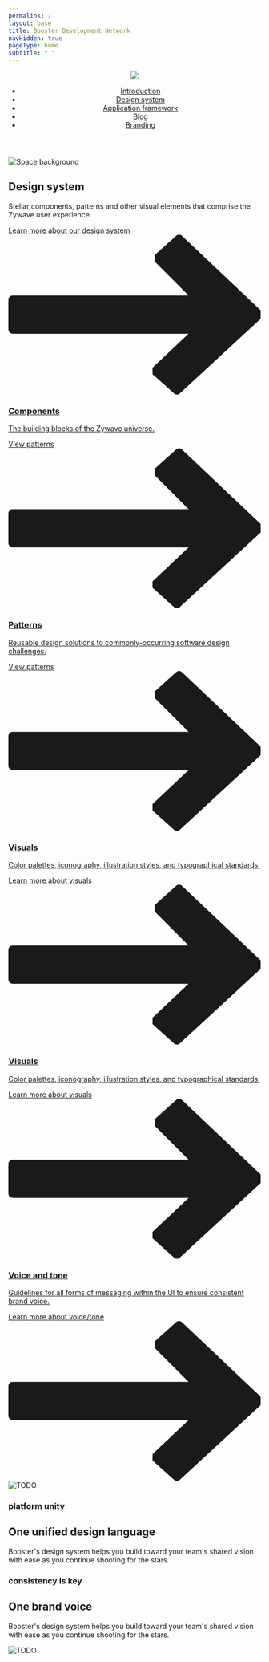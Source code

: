 ```yaml
---
permalink: /
layout: base
title: Booster Development Network
navHidden: true
pageType: home
subtitle: " "
---
```


<link rel="stylesheet" href="/css/pages/home.css">
<main>
    <header class="home-nav">
        <div class="home-nav-content">
            <div class="logo"><img src="/images/home/zywave-logo.svg" /></div>
            <nav>
                <ul>
                    <li><a href="{{ '/introduction/index/' | url }}">Introduction</a></li>
                    <li><a href="{{ '/design-system/about/' | url }}">Design system</a></li>
                    <li><a href="{{ '/application-framework/about/' | url }}">Application framework</a></li>
                    <li><a href="{{ '/blog/' | url }}">Blog</a></li>
                    <li><a target="_blank" href="https://thenewz.zywave.com/wp-content/uploads/2020/08/Zywave-Brand-Guide.pdf">Branding</a></li>
                </ul>
            </nav>
        </div>
    </header>
    <div class="home-introduction">
        <!-- <h1>Boldly build what no team has built before.</h1> -->
        <img class="home-introduction-img" src="{{  '/images/home/space-background.svg' }}" alt="Space background">
    </div>
    <div class="home-categories">
        <section class="home-categories-width">
            <div class="home-category-text">
                <h2>Design system</h2>
                <p>Stellar components, patterns and other visual elements that comprise the Zywave user experience.</p>
                <a class="cta" href="{{ '/design-system/about/' | url }}">
                    <span>Learn more about our design system</span>
                    <svg xmlns="http://www.w3.org/2000/svg" viewBox="0 0 11.9 7.535">
                        <g transform="translate(11.9) rotate(90)">
                            <path fill="currentColor" d="M3.968,0h-.4L.068,3.7a.2.2,0,0,0,0,.3l.9,1h.3l1.6-1.6v8.3a.2.2,0,0,0,.2.2h1.4a.2.2,0,0,0,.2-.2V3.4l1.6,1.7h.3l.9-1a.2.2,0,0,0,0-.3Z" />
                        </g>
                    </svg>
                </a>
            </div>
            <div class="home-categories-tile-grid">
                <a class="home-category-tile" href="#">
                    <div class="home-category-tile-border"></div>
                    <div>
                        <h3>Components</h3>
                        <p>The building blocks of the Zywave universe.</p>
                    </div>
                    <div class="cta">
                        <span>View patterns</span>
                        <svg xmlns="http://www.w3.org/2000/svg" viewBox="0 0 11.9 7.535">
                            <g transform="translate(11.9) rotate(90)">
                                <path fill="currentColor" d="M3.968,0h-.4L.068,3.7a.2.2,0,0,0,0,.3l.9,1h.3l1.6-1.6v8.3a.2.2,0,0,0,.2.2h1.4a.2.2,0,0,0,.2-.2V3.4l1.6,1.7h.3l.9-1a.2.2,0,0,0,0-.3Z" />
                            </g>
                        </svg>
                    </div>
                </a>
                <a class="home-category-tile" href="#">
                    <div class="home-category-tile-border"></div>
                    <div>
                        <h3>Patterns</h3>
                        <p>Reusable design solutions to commonly-occurring software design challenges.</p>
                    </div>
                    <div class="cta">
                        <span>View patterns</span>
                        <svg xmlns="http://www.w3.org/2000/svg" viewBox="0 0 11.9 7.535">
                            <g transform="translate(11.9) rotate(90)">
                                <path fill="currentColor" d="M3.968,0h-.4L.068,3.7a.2.2,0,0,0,0,.3l.9,1h.3l1.6-1.6v8.3a.2.2,0,0,0,.2.2h1.4a.2.2,0,0,0,.2-.2V3.4l1.6,1.7h.3l.9-1a.2.2,0,0,0,0-.3Z" />
                            </g>
                        </svg>
                    </div>
                </a>
                <a class="home-category-tile" href="#">
                    <div class="home-category-tile-border"></div>
                    <div>
                        <h3>Visuals</h3>
                        <p>Color palettes, iconography, illustration styles, and typographical standards.</p>
                    </div>
                    <div class="cta">
                        <span>Learn more about visuals</span>
                        <svg xmlns="http://www.w3.org/2000/svg" viewBox="0 0 11.9 7.535">
                            <g transform="translate(11.9) rotate(90)">
                                <path fill="currentColor" d="M3.968,0h-.4L.068,3.7a.2.2,0,0,0,0,.3l.9,1h.3l1.6-1.6v8.3a.2.2,0,0,0,.2.2h1.4a.2.2,0,0,0,.2-.2V3.4l1.6,1.7h.3l.9-1a.2.2,0,0,0,0-.3Z" />
                            </g>
                        </svg>
                    </div>
                </a>
                <a class="home-category-tile" href="#">
                    <div class="home-category-tile-border"></div>
                    <div>
                        <h3>Visuals</h3>
                        <p>Color palettes, iconography, illustration styles, and typographical standards.</p>
                    </div>
                    <div class="cta">
                        <span>Learn more about visuals</span>
                        <svg xmlns="http://www.w3.org/2000/svg" viewBox="0 0 11.9 7.535">
                            <g transform="translate(11.9) rotate(90)">
                                <path fill="currentColor" d="M3.968,0h-.4L.068,3.7a.2.2,0,0,0,0,.3l.9,1h.3l1.6-1.6v8.3a.2.2,0,0,0,.2.2h1.4a.2.2,0,0,0,.2-.2V3.4l1.6,1.7h.3l.9-1a.2.2,0,0,0,0-.3Z" />
                            </g>
                        </svg>
                    </div>
                </a>
                <a class="home-category-tile" href="#">
                    <div class="home-category-tile-border"></div>
                    <div>
                        <h3>Voice and tone</h3>
                        <p>Guidelines for all forms of messaging within the UI to ensure consistent brand voice.</p>
                    </div>
                    <div class="cta">
                        <span>Learn more about voice/tone</span>
                        <svg xmlns="http://www.w3.org/2000/svg" viewBox="0 0 11.9 7.535">
                            <g transform="translate(11.9) rotate(90)">
                                <path fill="currentColor" d="M3.968,0h-.4L.068,3.7a.2.2,0,0,0,0,.3l.9,1h.3l1.6-1.6v8.3a.2.2,0,0,0,.2.2h1.4a.2.2,0,0,0,.2-.2V3.4l1.6,1.7h.3l.9-1a.2.2,0,0,0,0-.3Z" />
                            </g>
                        </svg>
                    </div>
                </a>
            </div>
        </section>
    </div>
    <section class="home-value">
        <div class="home-value-width">
            <img class="home-value-img" src="/images/home/home-value-1-unity.svg" alt="TODO">
            <div class="home-value-text">
                <h3>platform unity</h3>
                <h2>One unified design language</h2>
                <p>Booster's design system helps you build toward your team's shared vision with ease as you continue shooting for the stars.</p>
            </div>
        </div>
    </section>
    <section class="home-value">
        <div class="home-value-width">
            <div class="home-value-text">
                <h3>consistency is key</h3>
                <h2>One brand voice</h2>
                <p>Booster's design system helps you build toward your team's shared vision with ease as you continue shooting for the stars.</p>
            </div>
            <img class="home-value-img" src="/images/home/home-value-1-unity.svg" alt="TODO">
        </div>
    </section>
</main>
